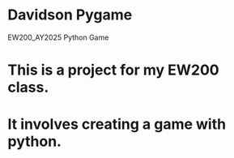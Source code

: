 # Davidson Pygame
 EW200_AY2025 Python Game

# This is a project for my EW200 class.

# It involves creating a game with python.